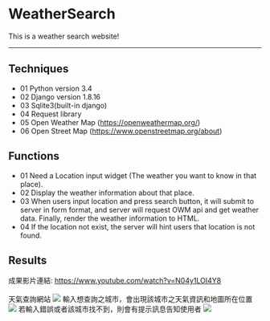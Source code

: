 # WeatherSearch
This is a weather search website!
****
## Techniques
* 01 Python version 3.4
* 02 Django version 1.8.16
* 03 Sqlite3(built-in django)
* 04 Request library
* 05 Open Weather Map (https://openweathermap.org/)
* 06 Open Street Map (https://www.openstreetmap.org/about)

## Functions
* 01 Need a Location input widget (The weather you want to know in that place).
* 02 Display the weather information about that place.
* 03 When users input location and press search button, it will submit to server in form format, and server will request OWM api and get weather data. Finally, render the weather information to HTML.
* 04 If the location not exist, the server will hint users that location is not found.

## Results
成果影片連結:
https://www.youtube.com/watch?v=N04y1LOI4Y8 <br><br>
天氣查詢網站
![](https://i.imgur.com/Gl4lJf3.png)
輸入想查詢之城市，會出現該城市之天氣資訊和地圖所在位置
![](https://i.imgur.com/VCsPMhP.png)
若輸入錯誤或者該城市找不到，則會有提示訊息告知使用者
![](https://i.imgur.com/P5gbFOh.png)

